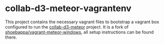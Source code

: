 # collab-d3-meteor-vagrantenv

This project contains the necessary vagrant files to bootstrap a vagrant box configured to run the [collab-d3-meteor](https://github.com/thecaffiend/collab-d3-meteor) project. It is a fork of [shoebappa/vagrant-meteor-windows](https://github.com/shoebappa/vagrant-meteor-windows), all setup instructions can be found there.
